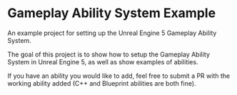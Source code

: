 # Gameplay Ability System Example

An example project for setting up the Unreal Engine 5 Gameplay Ability System.

The goal of this project is to show how to setup the Gameplay Ability System in Unreal Engine 5, as well as show examples of abilities.  

If you have an ability you would like to add, feel free to submit a PR with the working ability added (C++ and Blueprint abilities are both fine).

